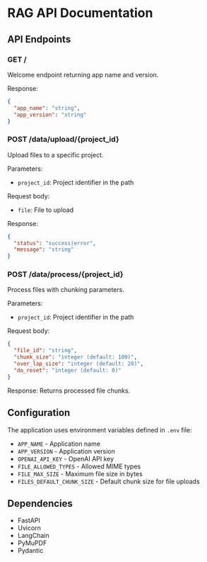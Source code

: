 # RAG API Documentation

## API Endpoints

### GET /
Welcome endpoint returning app name and version.

Response:
```json
{
  "app_name": "string",
  "app_version": "string"
}
```

### POST /data/upload/{project_id}
Upload files to a specific project.

Parameters:
- `project_id`: Project identifier in the path

Request body:
- `file`: File to upload

Response:
```json
{
  "status": "success|error",
  "message": "string"
}
```

### POST /data/process/{project_id}
Process files with chunking parameters.

Parameters:
- `project_id`: Project identifier in the path

Request body:
```json
{
  "file_id": "string",
  "chunk_size": "integer (default: 100)",
  "over_lap_size": "integer (default: 20)",
  "do_reset": "integer (default: 0)"
}
```

Response:
Returns processed file chunks.

## Configuration
The application uses environment variables defined in `.env` file:
- `APP_NAME` - Application name
- `APP_VERSION` - Application version
- `OPENAI_API_KEY` - OpenAI API key
- `FILE_ALLOWED_TYPES` - Allowed MIME types
- `FILE_MAX_SIZE` - Maximum file size in bytes
- `FILES_DEFAULT_CHUNK_SIZE` - Default chunk size for file uploads

## Dependencies
- FastAPI
- Uvicorn
- LangChain
- PyMuPDF
- Pydantic